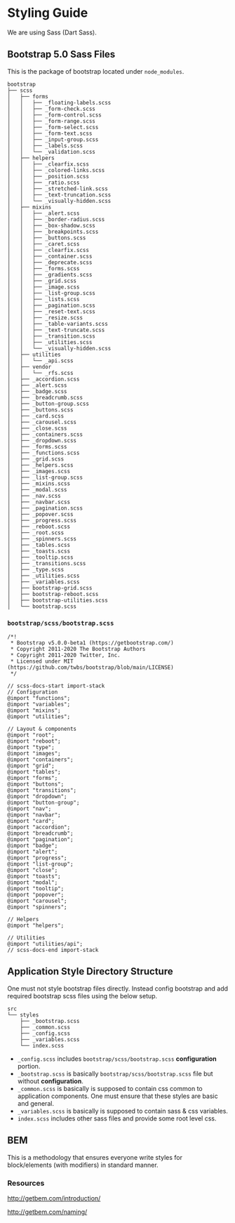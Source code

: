 # Styling Guide

We are using Sass (Dart Sass).

## Bootstrap 5.0 Sass Files

This is the package of bootstrap located under ```node_modules```.

```
bootstrap
├── scss
│   ├── forms
│   │   ├── _floating-labels.scss
│   │   ├── _form-check.scss
│   │   ├── _form-control.scss
│   │   ├── _form-range.scss
│   │   ├── _form-select.scss
│   │   ├── _form-text.scss
│   │   ├── _input-group.scss
│   │   ├── _labels.scss
│   │   └── _validation.scss
│   ├── helpers
│   │   ├── _clearfix.scss
│   │   ├── _colored-links.scss
│   │   ├── _position.scss
│   │   ├── _ratio.scss
│   │   ├── _stretched-link.scss
│   │   ├── _text-truncation.scss
│   │   └── _visually-hidden.scss
│   ├── mixins
│   │   ├── _alert.scss
│   │   ├── _border-radius.scss
│   │   ├── _box-shadow.scss
│   │   ├── _breakpoints.scss
│   │   ├── _buttons.scss
│   │   ├── _caret.scss
│   │   ├── _clearfix.scss
│   │   ├── _container.scss
│   │   ├── _deprecate.scss
│   │   ├── _forms.scss
│   │   ├── _gradients.scss
│   │   ├── _grid.scss
│   │   ├── _image.scss
│   │   ├── _list-group.scss
│   │   ├── _lists.scss
│   │   ├── _pagination.scss
│   │   ├── _reset-text.scss
│   │   ├── _resize.scss
│   │   ├── _table-variants.scss
│   │   ├── _text-truncate.scss
│   │   ├── _transition.scss
│   │   ├── _utilities.scss
│   │   └── _visually-hidden.scss
│   ├── utilities
│   │   └── _api.scss
│   ├── vendor
│   │   └── _rfs.scss
│   ├── _accordion.scss
│   ├── _alert.scss
│   ├── _badge.scss
│   ├── _breadcrumb.scss
│   ├── _button-group.scss
│   ├── _buttons.scss
│   ├── _card.scss
│   ├── _carousel.scss
│   ├── _close.scss
│   ├── _containers.scss
│   ├── _dropdown.scss
│   ├── _forms.scss
│   ├── _functions.scss
│   ├── _grid.scss
│   ├── _helpers.scss
│   ├── _images.scss
│   ├── _list-group.scss
│   ├── _mixins.scss
│   ├── _modal.scss
│   ├── _nav.scss
│   ├── _navbar.scss
│   ├── _pagination.scss
│   ├── _popover.scss
│   ├── _progress.scss
│   ├── _reboot.scss
│   ├── _root.scss
│   ├── _spinners.scss
│   ├── _tables.scss
│   ├── _toasts.scss
│   ├── _tooltip.scss
│   ├── _transitions.scss
│   ├── _type.scss
│   ├── _utilities.scss
│   ├── _variables.scss
│   ├── bootstrap-grid.scss
│   ├── bootstrap-reboot.scss
│   ├── bootstrap-utilities.scss
│   └── bootstrap.scss
```

### ```bootstrap/scss/bootstrap.scss```


```
/*!
 * Bootstrap v5.0.0-beta1 (https://getbootstrap.com/)
 * Copyright 2011-2020 The Bootstrap Authors
 * Copyright 2011-2020 Twitter, Inc.
 * Licensed under MIT (https://github.com/twbs/bootstrap/blob/main/LICENSE)
 */

// scss-docs-start import-stack
// Configuration
@import "functions";
@import "variables";
@import "mixins";
@import "utilities";

// Layout & components
@import "root";
@import "reboot";
@import "type";
@import "images";
@import "containers";
@import "grid";
@import "tables";
@import "forms";
@import "buttons";
@import "transitions";
@import "dropdown";
@import "button-group";
@import "nav";
@import "navbar";
@import "card";
@import "accordion";
@import "breadcrumb";
@import "pagination";
@import "badge";
@import "alert";
@import "progress";
@import "list-group";
@import "close";
@import "toasts";
@import "modal";
@import "tooltip";
@import "popover";
@import "carousel";
@import "spinners";

// Helpers
@import "helpers";

// Utilities
@import "utilities/api";
// scss-docs-end import-stack

```

## Application Style Directory Structure

One must not style bootstrap files directly. Instead config bootstrap and add required bootstrap scss files using the below setup.

```
src
└── styles
    ├── _bootstrap.scss
    ├── _common.scss
    ├── _config.scss
    ├── _variables.scss
    └── index.scss
```

* ```_config.scss``` includes ```bootstrap/scss/bootstrap.scss``` **configuration** portion.
* ```_bootstrap.scss``` is basically ```bootstrap/scss/bootstrap.scss``` file but without **configuration**.
* ```_common.scss``` is basically is supposed to contain css common to application components. One must ensure that these styles are basic and general.
* ```_variables.scss``` is basically is supposed to contain sass & css variables.
* ```index.scss``` includes other sass files and provide some root level css.

## BEM

This is a methodology that ensures everyone write styles for block/elements (with modifiers) in standard manner.

### Resources

http://getbem.com/introduction/

http://getbem.com/naming/